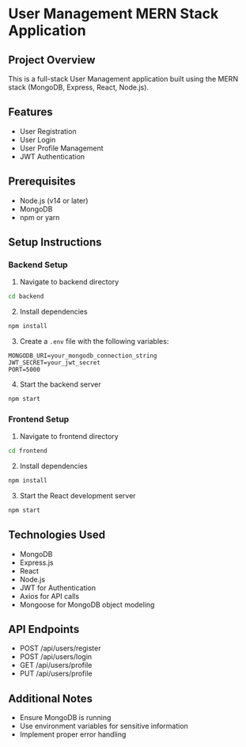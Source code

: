 # User Management MERN Stack Application

## Project Overview
This is a full-stack User Management application built using the MERN stack (MongoDB, Express, React, Node.js).

## Features
- User Registration
- User Login
- User Profile Management
- JWT Authentication

## Prerequisites
- Node.js (v14 or later)
- MongoDB
- npm or yarn

## Setup Instructions

### Backend Setup
1. Navigate to backend directory
```bash
cd backend
```

2. Install dependencies
```bash
npm install
```

3. Create a `.env` file with the following variables:
```
MONGODB_URI=your_mongodb_connection_string
JWT_SECRET=your_jwt_secret
PORT=5000
```

4. Start the backend server
```bash
npm start
```

### Frontend Setup
1. Navigate to frontend directory
```bash
cd frontend
```

2. Install dependencies
```bash
npm install
```

3. Start the React development server
```bash
npm start
```

## Technologies Used
- MongoDB
- Express.js
- React
- Node.js
- JWT for Authentication
- Axios for API calls
- Mongoose for MongoDB object modeling

## API Endpoints
- POST /api/users/register
- POST /api/users/login
- GET /api/users/profile
- PUT /api/users/profile

## Additional Notes
- Ensure MongoDB is running
- Use environment variables for sensitive information
- Implement proper error handling
```